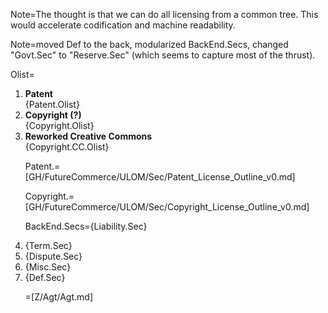 Note=The thought is that we can do all licensing from a common tree.  This would accelerate codification and machine readability.

Note=moved Def to the back, modularized BackEnd.Secs, changed "Govt.Sec" to "Reserve.Sec" (which seems to capture most of the thrust). 

Olist=<ol><li><b>Patent</b><br>{Patent.Olist}<li><b>Copyright (?)</b><br>{Copyright.Olist}<li><b>Reworked Creative Commons</b><br>{Copyright.CC.Olist}

Patent.=[GH/FutureCommerce/ULOM/Sec/Patent_License_Outline_v0.md]

Copyright.=[GH/FutureCommerce/ULOM/Sec/Copyright_License_Outline_v0.md]

BackEnd.Secs={Liability.Sec}<li>{Term.Sec}<li>{Dispute.Sec}<li>{Misc.Sec}<li>{Def.Sec}

=[Z/Agt/Agt.md]
